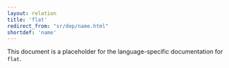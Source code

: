 ```yaml
---
layout: relation
title: 'flat'
redirect_from: "sr/dep/name.html"
shortdef: 'name'
---
```


This document is a placeholder for the language-specific documentation
for `flat`.
